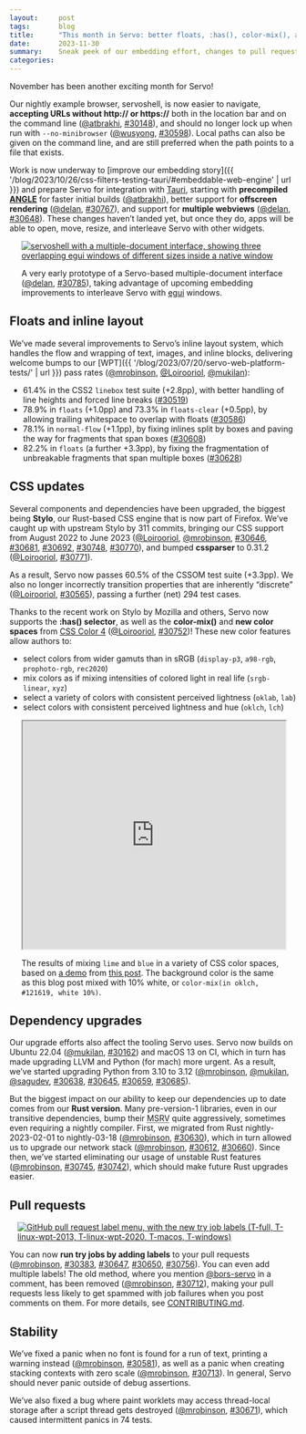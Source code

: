 ```yaml
---
layout:     post
tags:       blog
title:      "This month in Servo: better floats, :has(), color-mix(), and more!"
date:       2023-11-30
summary:    Sneak peek of our embedding effort, changes to pull requests, plus nightly updates to browser UI, floats, inline layout, CSS, Rust, and crash fixes.
categories:
---
```


November has been another exciting month for Servo!

Our nightly example browser, servoshell, is now easier to navigate, **accepting URLs without http:// or https://** both in the location bar and on the command line ([@atbrakhi](https://github.com/atbrakhi), [#30148](30148)), and should no longer lock up when run with `--no-minibrowser` ([@wusyong](https://github.com/wusyong), [#30598](https://github.com/servo/servo/pull/30598)).
Local paths can also be given on the command line, and are still preferred when the path points to a file that exists.

Work is now underway to [improve our embedding story]({{ '/blog/2023/10/26/css-filters-testing-tauri/#embeddable-web-engine' | url }}) and prepare Servo for integration with [Tauri](https://tauri.app), starting with **precompiled [ANGLE](https://en.wikipedia.org/wiki/ANGLE_(software))** for faster initial builds ([@atbrakhi](https://github.com/atbrakhi)), better support for **offscreen rendering** ([@delan](https://github.com/delan), [#30767](https://github.com/servo/servo/pull/30767)), and support for **multiple webviews** ([@delan](https://github.com/delan), [#30648](https://github.com/servo/servo/pull/30648)).
These changes haven’t landed yet, but once they do, apps will be able to open, move, resize, and interleave Servo with other widgets.

<figure class="_fig">
<div class="_flex">
    <a href="{{ '/img/blog/servoshell-mdi.png' | url }}"><img src="{{ '/img/blog/servoshell-mdi.png' | url }}"
        alt="servoshell with a multiple-document interface, showing three overlapping egui windows of different sizes inside a native window"></a>
</div>
<figcaption>

A very early prototype of a Servo-based multiple-document interface ([@delan](https://github.com/delan), [#30785](https://github.com/servo/servo/pull/30785)), taking advantage of upcoming embedding improvements to interleave Servo with [egui](https://www.egui.rs) windows.
</figcaption>
</figure>


## Floats and inline layout

We’ve made several improvements to Servo’s inline layout system, which handles the flow and wrapping of text, images, and inline blocks, delivering welcome bumps to our [WPT]({{ '/blog/2023/07/20/servo-web-platform-tests/' | url }}) pass rates ([@mrobinson](https://github.com/mrobinson), [@Loirooriol](https://github.com/Loirooriol), [@mukilan](https://github.com/mukilan)):

- 61.4% in the CSS2 `linebox` test suite (+2.8pp), with better handling of line heights and forced line breaks ([#30519](https://github.com/servo/servo/pull/30519))
- 78.9% in `floats` (+1.0pp) and 73.3% in `floats-clear` (+0.5pp), by allowing trailing whitespace to overlap with floats ([#30586](https://github.com/servo/servo/pull/30586))
- 78.1% in `normal-flow` (+1.1pp), by fixing inlines split by boxes and paving the way for fragments that span boxes ([#30608](https://github.com/servo/servo/pull/30608))
- 82.2% in `floats` (a further +3.3pp), by fixing the fragmentation of unbreakable fragments that span multiple boxes ([#30628](https://github.com/servo/servo/pull/30628))

## CSS updates

Several components and dependencies have been upgraded, the biggest being **Stylo**, our Rust-based CSS engine that is now part of Firefox.
We’ve caught up with upstream Stylo by 311 commits, bringing our CSS support from August 2022 to June 2023 ([@Loirooriol](https://github.com/Loirooriol), [@mrobinson](https://github.com/mrobinson), [#30646](https://github.com/servo/servo/pull/30646), [#30681](https://github.com/servo/servo/pull/30681), [#30692](https://github.com/servo/servo/pull/30692), [#30748](https://github.com/servo/servo/pull/30748), [#30770](https://github.com/servo/servo/pull/30770)), and bumped **cssparser** to 0.31.2 ([@Loirooriol](https://github.com/Loirooriol), [#30771](https://github.com/servo/servo/pull/30771)).

As a result, Servo now passes 60.5% of the CSSOM test suite (+3.3pp).
We also no longer incorrectly transition properties that are inherently “discrete” ([@Loirooriol](https://github.com/Loirooriol), [#30565](https://github.com/servo/servo/pull/30565)), passing a further (net) 294 test cases.

Thanks to the recent work on Stylo by Mozilla and others, Servo now supports the **:has() selector**, as well as the **color-mix()** and **new color spaces** from [CSS Color 4](https://drafts.csswg.org/css-color-4/) ([@Loirooriol](https://github.com/Loirooriol), [#30752](https://github.com/servo/servo/pull/30752))!
These new color features allow authors to:
- select colors from wider gamuts than in sRGB (`display-p3`, `a98-rgb`, `prophoto-rgb`, `rec2020`)
- mix colors as if mixing intensities of colored light in real life (`srgb-linear`, `xyz`)
- select a variety of colors with consistent perceived lightness (`oklab`, `lab`)
- select colors with consistent perceived lightness and hue (`oklch`, `lch`)

<figure class=_fig>
<iframe src="https://bucket.daz.cat/work/igalia/servo/5.html" id="_color_mix_demo"></iframe>
<figcaption>

The results of mixing `lime` and `blue` in a variety of CSS color spaces, based on [a demo](https://codepen.io/web-dot-dev/full/MWBXVLV) from [this post](https://developer.chrome.com/articles/css-color-mix/). The background color is the same as this blog post mixed with 10% white, or `color-mix(in oklch, #121619, white 10%)`.
</figcaption>
</figure>

## Dependency upgrades

Our upgrade efforts also affect the tooling Servo uses.
Servo now builds on Ubuntu 22.04 ([@mukilan](https://github.com/mukilan), [#30162](https://github.com/servo/servo/pull/30162)) and macOS 13 on CI, which in turn has made upgrading LLVM and Python (for mach) more urgent.
As a result, we’ve started upgrading Python from 3.10 to 3.12 ([@mrobinson](https://github.com/mrobinson), [@mukilan](https://github.com/mukilan), [@sagudev](https://github.com/sagudev), [#30638](https://github.com/servo/servo/pull/30638), [#30645](https://github.com/servo/servo/pull/30645), [#30659](https://github.com/servo/servo/pull/30659), [#30685](https://github.com/servo/servo/pull/30685)).

But the biggest impact on our ability to keep our dependencies up to date comes from our **Rust version**.
Many pre-version-1 libraries, even in our transitive dependencies, bump their <abbr title="minimum supported Rust version">MSRV</abbr> quite aggressively, sometimes even requiring a nightly compiler.
First, we migrated from Rust nightly-2023-02-01 to nightly-03-18 ([@mrobinson](https://github.com/mrobinson), [#30630](https://github.com/servo/servo/pull/30630)), which in turn allowed us to upgrade our network stack ([@mrobinson](https://github.com/mrobinson), [#30612](https://github.com/servo/servo/pull/30612), [#30660](https://github.com/servo/servo/pull/30660)).
Since then, we’ve started eliminating our usage of unstable Rust features ([@mrobinson](https://github.com/mrobinson), [#30745](https://github.com/servo/servo/pull/30745), [#30742](https://github.com/servo/servo/pull/30742)), which should make future Rust upgrades easier.

## Pull requests

<figure class="_figr"><a href="{{ '/img/blog/try-job-labels.png' | url }}"><img src="{{ '/img/blog/try-job-labels.png' | url }}"
    alt="GitHub pull request label menu, with the new try job labels (T-full, T-linux-wpt-2013, T-linux-wpt-2020, T-macos, T-windows)"></a></figure>

<span class="_floatmin"></span>You can now **run try jobs by adding labels** to your pull requests ([@mrobinson](https://github.com/mrobinson), [#30383](https://github.com/servo/servo/pull/30383), [#30647](https://github.com/servo/servo/pull/30647), [#30650](https://github.com/servo/servo/pull/30650), [#30756](https://github.com/servo/servo/pull/30756)).
You can even add multiple labels!
The old method, where you mention [@bors-servo](https://github.com/bors-servo) in a comment, has been removed ([@mrobinson](https://github.com/mrobinson), [#30712](https://github.com/servo/servo/pull/30712)), making your pull requests less likely to get spammed with job failures when you post comments on them.
For more details, see [CONTRIBUTING.md](https://github.com/servo/servo/blob/master/CONTRIBUTING.md).

## Stability

We’ve fixed a panic when no font is found for a run of text, printing a warning instead ([@mrobinson](https://github.com/mrobinson), [#30581](https://github.com/servo/servo/pull/30581)), as well as a panic when creating stacking contexts with zero scale ([@mrobinson](https://github.com/mrobinson), [#30713](https://github.com/servo/servo/pull/30713)).
In general, Servo should never panic outside of debug assertions.

We’ve also fixed a bug where paint worklets may access thread-local storage after a script thread gets destroyed ([@mrobinson](https://github.com/mrobinson), [#30671](https://github.com/servo/servo/pull/30671)), which caused intermittent panics in 74 tests.

<style>
    /* guaranteed minimum width for first paragraph after a float */
    ._floatmin {
        display: block;
        width: 13em;
        overflow: hidden;
    }
    ._none {
        display: none;
    }
    ._fig:not(#specificity) {
        width: 33em;
        max-width: 100%;
        margin: 1em auto;
    }
    ._fig > ._flex {
        display: flex;
    }
    ._fig._min {
        width: min-content;
    }
    ._fig table {
        text-align: initial;
    }
    ._fig figcaption._notes {
        text-align: left;
        width: max-content;
        max-width: 100%;
    }
    ._figl:not(#specificity),
    ._figr:not(#specificity) {
        margin: 0 1em 1em;
    }
    ._figl {
        float: left;
    }
    ._figr {
        float: right;
    }
    .figl > iframe,
    .figr > iframe,
    .figl > a > img,
    .figr > a > img {
        width: 17em;
        max-width: max-content;
    }
    ._runin {
        margin-bottom: 1em;
    }
    ._runin > p,
    ._runin > h2 {
        display: inline;
    }
    #_color_mix_demo {
        margin: 0 auto;
        display: block;
        height: min(calc(100vh - 9em), 400px);
        width: min(100%, 33em);
    }
</style>
